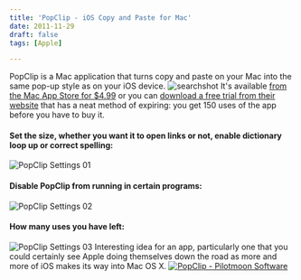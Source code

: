 ```yaml
---
title: 'PopClip - iOS Copy and Paste for Mac'
date: 2011-11-29
draft: false
tags: [Apple]

---
```


PopClip is a Mac application that turns copy and paste on your Mac into the same pop-up style as on your iOS device. ![](https://chrisenns.com/wp-content/uploads/2011/11/searchshot.png "searchshot") It's available [from the Mac App Store for $4.99](http://click.linksynergy.com/fs-bin/stat?id=6PFrOqNV4B8&offerid=146261&type=3&subid=0&tmpid=1826&RD_PARM1=http%253A%252F%252Fitunes.apple.com%252Fca%252Fapp%252Fpopclip%252Fid445189367%253Fmt%253D12%2526uo%253D4%2526partnerId%253D30) or you can [download a free trial from their website](http://pilotmoon.com/popclip/) that has a neat method of expiring: you get 150 uses of the app before you have to buy it.

#### Set the size, whether you want it to open links or not, enable dictionary loop up or correct spelling:

![](https://chrisenns.com/wp-content/uploads/2011/11/PopClip-Settings-01.png "PopClip Settings 01")

#### Disable PopClip from running in certain programs:

![](https://chrisenns.com/wp-content/uploads/2011/11/PopClip-Settings-02.png "PopClip Settings 02")

#### How many uses you have left:

![](https://chrisenns.com/wp-content/uploads/2011/11/PopClip-Settings-03.png "PopClip Settings 03") Interesting idea for an app, particularly one that you could certainly see Apple doing themselves down the road as more and more of iOS makes its way into Mac OS X. [![PopClip - Pilotmoon Software](http://ax.phobos.apple.com.edgesuite.net/images/web/linkmaker/badge_macappstore-lrg.gif)](http://click.linksynergy.com/fs-bin/stat?id=6PFrOqNV4B8&offerid=146261&type=3&subid=0&tmpid=1826&RD_PARM1=http%253A%252F%252Fitunes.apple.com%252Fca%252Fapp%252Fpopclip%252Fid445189367%253Fmt%253D12%2526uo%253D4%2526partnerId%253D30)